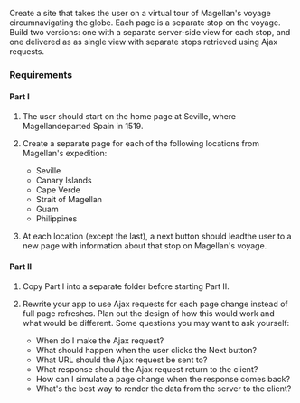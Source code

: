 Create a site that takes the user on a virtual tour of Magellan's voyage 
circumnavigating the globe. Each page is a separate stop on the voyage.
Build two versions: one with a separate server-side view for each stop, 
and one delivered as as single view with separate stops retrieved using
Ajax requests.

### Requirements

#### Part I

1.  The user should start on the home page at Seville, where Magellandeparted Spain in 1519.
2.  Create a separate page for each of the following locations from
Magellan's expedition:

    *   Seville
    *   Canary Islands
    *   Cape Verde
    *   Strait of Magellan
    *   Guam
    *   Philippines
3.  At each location (except the last), a next button should leadthe user to a new page with information about that stop on
Magellan's voyage.

#### Part II

1.  Copy Part I into a separate folder before starting Part II.
2.  Rewrite your app to use Ajax requests for each page change
instead of full page refreshes. Plan out the design of how
this would work and what would be different. Some questions
you may want to ask yourself:

     *   When do I make the Ajax request?
    *   What should happen when the user clicks the Next button?
    *   What URL should the Ajax request be sent to?
    *   What response should the Ajax request return to the client?
    *   How can I simulate a page change when the response comes back?
    *   What's the best way to render the data from the server to
the client?
